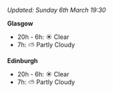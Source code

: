 *Updated: Sunday 6th March 19:30*

**Glasgow**

* 20h - 6h: :sunny: Clear
* 7h: :partly_sunny: Partly Cloudy

**Edinburgh**

* 20h - 6h: :sunny: Clear
* 7h: :partly_sunny: Partly Cloudy
